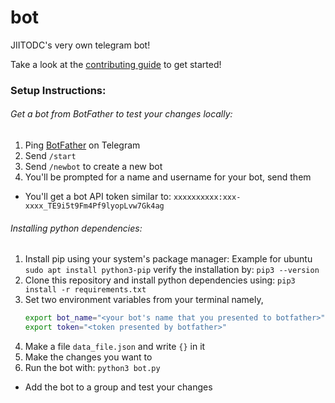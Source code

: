 # bot
JIITODC's very own telegram bot!

Take a look at the [contributing guide](CONTRIBUTING.md) to get started!

### Setup Instructions:

###### Get a bot from BotFather to test your changes locally:
1. Ping [BotFather](https://t.me/botfather) on Telegram
2. Send `/start`
3. Send `/newbot` to create a new bot
4. You'll be prompted for a name and username for your bot, send them
* You'll get a bot API token similar to: `xxxxxxxxxx:xxx-xxxx_TE9i5t9Fm4Pf9lyopLvw7Gk4ag`

###### Installing python dependencies:
1. Install pip using your system's package manager:
Example for ubuntu
`sudo apt install python3-pip`
verify the installation by:
`pip3 --version`
2. Clone this repository and install python dependencies using: 
`pip3 install -r requirements.txt`
3. Set two environment variables from your terminal namely, 
   ```bash
   export bot_name="<your bot's name that you presented to botfather>"
   export token="<token presented by botfather>"
   ```
4. Make a file `data_file.json` and write `{}` in it
5. Make the changes you want to
6. Run the bot with:
`python3 bot.py`

* Add the bot to a group and test your changes
